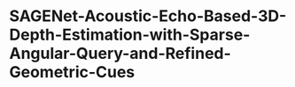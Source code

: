 # SAGENet-Acoustic-Echo-Based-3D-Depth-Estimation-with-Sparse-Angular-Query-and-Refined-Geometric-Cues